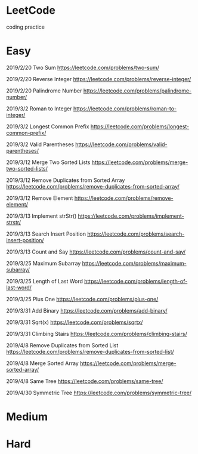 # LeetCode
coding practice

# Easy

2019/2/20 Two Sum https://leetcode.com/problems/two-sum/

2019/2/20 Reverse Integer https://leetcode.com/problems/reverse-integer/

2019/2/20 Palindrome Number https://leetcode.com/problems/palindrome-number/

2019/3/2  Roman to Integer https://leetcode.com/problems/roman-to-integer/

2019/3/2  Longest Common Prefix https://leetcode.com/problems/longest-common-prefix/

2019/3/2  Valid Parentheses https://leetcode.com/problems/valid-parentheses/

2019/3/12 Merge Two Sorted Lists https://leetcode.com/problems/merge-two-sorted-lists/

2019/3/12 Remove Duplicates from Sorted Array https://leetcode.com/problems/remove-duplicates-from-sorted-array/

2019/3/12 Remove Element https://leetcode.com/problems/remove-element/

2019/3/13 Implement strStr() https://leetcode.com/problems/implement-strstr/

2019/3/13 Search Insert Position https://leetcode.com/problems/search-insert-position/

2019/3/13 Count and Say https://leetcode.com/problems/count-and-say/

2019/3/25 Maximum Subarray https://leetcode.com/problems/maximum-subarray/

2019/3/25 Length of Last Word https://leetcode.com/problems/length-of-last-word/

2019/3/25 Plus One https://leetcode.com/problems/plus-one/

2019/3/31 Add Binary https://leetcode.com/problems/add-binary/

2019/3/31 Sqrt(x) https://leetcode.com/problems/sqrtx/

2019/3/31 Climbing Stairs https://leetcode.com/problems/climbing-stairs/

2019/4/8  Remove Duplicates from Sorted List https://leetcode.com/problems/remove-duplicates-from-sorted-list/

2019/4/8  Merge Sorted Array https://leetcode.com/problems/merge-sorted-array/

2019/4/8  Same Tree https://leetcode.com/problems/same-tree/

2019/4/30 Symmetric Tree https://leetcode.com/problems/symmetric-tree/

# Medium

# Hard
